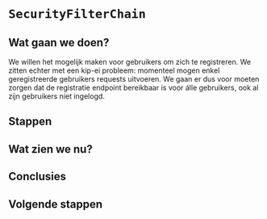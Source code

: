 # `SecurityFilterChain`

## Wat gaan we doen?

We willen het mogelijk maken voor gebruikers om zich te registreren. We zitten echter
met een kip-ei probleem: momenteel mogen enkel geregistreerde gebruikers requests uitvoeren.
We gaan er dus voor moeten zorgen dat de registratie endpoint bereikbaar is voor álle
gebruikers, ook al zijn gebruikers niet ingelogd.

## Stappen


## Wat zien we nu?


## Conclusies


## Volgende stappen
